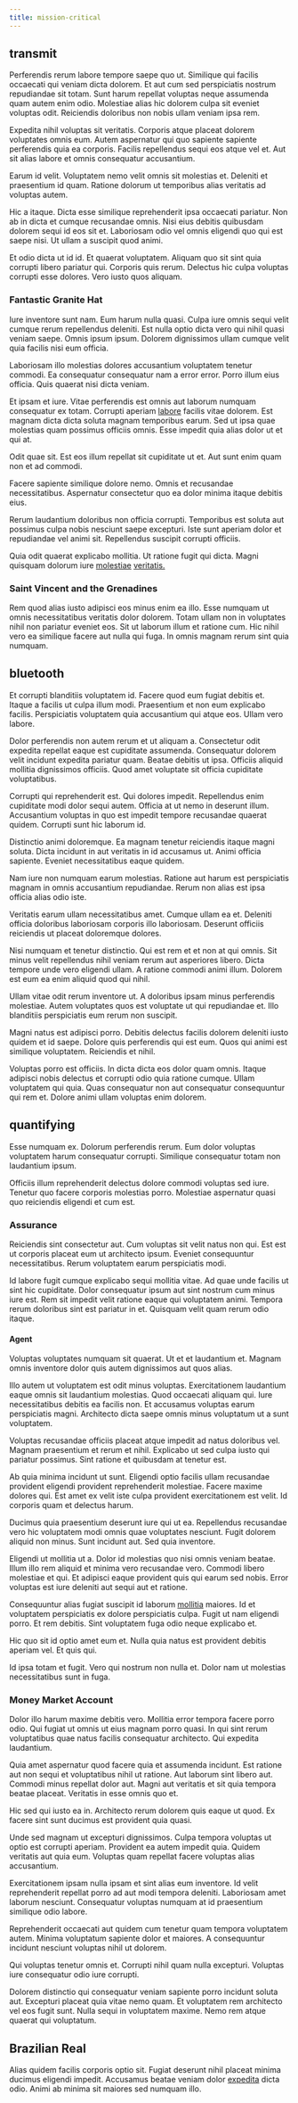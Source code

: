 ```yaml
---
title: mission-critical
---
```


## transmit

Perferendis rerum labore tempore saepe quo ut. Similique qui facilis occaecati qui veniam dicta dolorem. Et aut cum sed perspiciatis nostrum repudiandae sit totam. Sunt harum repellat voluptas neque assumenda quam autem enim odio. Molestiae alias hic dolorem culpa sit eveniet voluptas odit. Reiciendis doloribus non nobis ullam veniam ipsa rem.

Expedita nihil voluptas sit veritatis. Corporis atque placeat dolorem voluptates omnis eum. Autem aspernatur qui quo sapiente sapiente perferendis quia ea corporis. Facilis repellendus sequi eos atque vel et. Aut sit alias labore et omnis consequatur accusantium.

Earum id velit. Voluptatem nemo velit omnis sit molestias et. Deleniti et praesentium id quam. Ratione dolorum ut temporibus alias veritatis ad voluptas autem.

Hic a itaque. Dicta esse similique reprehenderit ipsa occaecati pariatur. Non ab in dicta et cumque recusandae omnis. Nisi eius debitis quibusdam dolorem sequi id eos sit et. Laboriosam odio vel omnis eligendi quo qui est saepe nisi. Ut ullam a suscipit quod animi.

Et odio dicta ut id id. Et quaerat voluptatem. Aliquam quo sit sint quia corrupti libero pariatur qui. Corporis quis rerum. Delectus hic culpa voluptas corrupti esse dolores. Vero iusto quos aliquam.

### Fantastic Granite Hat

Iure inventore sunt nam. Eum harum nulla quasi. Culpa iure omnis sequi velit cumque rerum repellendus deleniti. Est nulla optio dicta vero qui nihil quasi veniam saepe. Omnis ipsum ipsum. Dolorem dignissimos ullam cumque velit quia facilis nisi eum officia.

Laboriosam illo molestias dolores accusantium voluptatem tenetur commodi. Ea consequatur consequatur nam a error error. Porro illum eius officia. Quis quaerat nisi dicta veniam.

Et ipsam et iure. Vitae perferendis est omnis aut laborum numquam consequatur ex totam. Corrupti aperiam [labore](/dolore/et/river_mission_critical.md) facilis vitae dolorem. Est magnam dicta dicta soluta magnam temporibus earum. Sed ut ipsa quae molestias quam possimus officiis omnis. Esse impedit quia alias dolor ut et qui at.

Odit quae sit. Est eos illum repellat sit cupiditate ut et. Aut sunt enim quam non et ad commodi.

Facere sapiente similique dolore nemo. Omnis et recusandae necessitatibus. Aspernatur consectetur quo ea dolor minima itaque debitis eius.

Rerum laudantium doloribus non officia corrupti. Temporibus est soluta aut possimus culpa nobis nesciunt saepe excepturi. Iste sunt aperiam dolor et repudiandae vel animi sit. Repellendus suscipit corrupti officiis.

Quia odit quaerat explicabo mollitia. Ut ratione fugit qui dicta. Magni quisquam dolorum iure [molestiae](/aspernatur/strategist_silver.md) [veritatis.](/earum/quo/dolorem/electronics_&_sports_program.md)

### Saint Vincent and the Grenadines

Rem quod alias iusto adipisci eos minus enim ea illo. Esse numquam ut omnis necessitatibus veritatis dolor dolorem. Totam ullam non in voluptates nihil non pariatur eveniet eos. Sit ut laborum illum et ratione cum. Hic nihil vero ea similique facere aut nulla qui fuga. In omnis magnam rerum sint quia numquam.

## bluetooth

Et corrupti blanditiis voluptatem id. Facere quod eum fugiat debitis et. Itaque a facilis ut culpa illum modi. Praesentium et non eum explicabo facilis. Perspiciatis voluptatem quia accusantium qui atque eos. Ullam vero labore.

Dolor perferendis non autem rerum et ut aliquam a. Consectetur odit expedita repellat eaque est cupiditate assumenda. Consequatur dolorem velit incidunt expedita pariatur quam. Beatae debitis ut ipsa. Officiis aliquid mollitia dignissimos officiis. Quod amet voluptate sit officia cupiditate voluptatibus.

Corrupti qui reprehenderit est. Qui dolores impedit. Repellendus enim cupiditate modi dolor sequi autem. Officia at ut nemo in deserunt illum. Accusantium voluptas in quo est impedit tempore recusandae quaerat quidem. Corrupti sunt hic laborum id.

Distinctio animi doloremque. Ea magnam tenetur reiciendis itaque magni soluta. Dicta incidunt in aut veritatis in id accusamus ut. Animi officia sapiente. Eveniet necessitatibus eaque quidem.

Nam iure non numquam earum molestias. Ratione aut harum est perspiciatis magnam in omnis accusantium repudiandae. Rerum non alias est ipsa officia alias odio iste.

Veritatis earum ullam necessitatibus amet. Cumque ullam ea et. Deleniti officia doloribus laboriosam corporis illo laboriosam. Deserunt officiis reiciendis ut placeat doloremque dolores.

Nisi numquam et tenetur distinctio. Qui est rem et et non at qui omnis. Sit minus velit repellendus nihil veniam rerum aut asperiores libero. Dicta tempore unde vero eligendi ullam. A ratione commodi animi illum. Dolorem est eum ea enim aliquid quod qui nihil.

Ullam vitae odit rerum inventore ut. A doloribus ipsam minus perferendis molestiae. Autem voluptates quos est voluptate ut qui repudiandae et. Illo blanditiis perspiciatis eum rerum non suscipit.

Magni natus est adipisci porro. Debitis delectus facilis dolorem deleniti iusto quidem et id saepe. Dolore quis perferendis qui est eum. Quos qui animi est similique voluptatem. Reiciendis et nihil.

Voluptas porro est officiis. In dicta dicta eos dolor quam omnis. Itaque adipisci nobis delectus et corrupti odio quia ratione cumque. Ullam voluptatem qui quia. Quas consequatur non aut consequatur consequuntur qui rem et. Dolore animi ullam voluptas enim dolorem.

## quantifying

Esse numquam ex. Dolorum perferendis rerum. Eum dolor voluptas voluptatem harum consequatur corrupti. Similique consequatur totam non laudantium ipsum.

Officiis illum reprehenderit delectus dolore commodi voluptas sed iure. Tenetur quo facere corporis molestias porro. Molestiae aspernatur quasi quo reiciendis eligendi et cum est.

### Assurance

Reiciendis sint consectetur aut. Cum voluptas sit velit natus non qui. Est est ut corporis placeat eum ut architecto ipsum. Eveniet consequuntur necessitatibus. Rerum voluptatem earum perspiciatis modi.

Id labore fugit cumque explicabo sequi mollitia vitae. Ad quae unde facilis ut sint hic cupiditate. Dolor consequatur ipsum aut sint nostrum cum minus iure est. Rem sit impedit velit ratione eaque qui voluptatem animi. Tempora rerum doloribus sint est pariatur in et. Quisquam velit quam rerum odio itaque.

#### Agent

Voluptas voluptates numquam sit quaerat. Ut et et laudantium et. Magnam omnis inventore dolor quis autem dignissimos aut quos alias.

Illo autem ut voluptatem est odit minus voluptas. Exercitationem laudantium eaque omnis sit laudantium molestias. Quod occaecati aliquam qui. Iure necessitatibus debitis ea facilis non. Et accusamus voluptas earum perspiciatis magni. Architecto dicta saepe omnis minus voluptatum ut a sunt voluptatem.

Voluptas recusandae officiis placeat atque impedit ad natus doloribus vel. Magnam praesentium et rerum et nihil. Explicabo ut sed culpa iusto qui pariatur possimus. Sint ratione et quibusdam at tenetur est.

Ab quia minima incidunt ut sunt. Eligendi optio facilis ullam recusandae provident eligendi provident reprehenderit molestiae. Facere maxime dolores qui. Est amet ex velit iste culpa provident exercitationem est velit. Id corporis quam et delectus harum.

Ducimus quia praesentium deserunt iure qui ut ea. Repellendus recusandae vero hic voluptatem modi omnis quae voluptates nesciunt. Fugit dolorem aliquid non minus. Sunt incidunt aut. Sed quia inventore.

Eligendi ut mollitia ut a. Dolor id molestias quo nisi omnis veniam beatae. Illum illo rem aliquid et minima vero recusandae vero. Commodi libero molestiae et qui. Et adipisci eaque provident quis qui earum sed nobis. Error voluptas est iure deleniti aut sequi aut et ratione.

Consequuntur alias fugiat suscipit id laborum [mollitia](/facere/odit/junction_hack_killer.md) maiores. Id et voluptatem perspiciatis ex dolore perspiciatis culpa. Fugit ut nam eligendi porro. Et rem debitis. Sint voluptatem fuga odio neque explicabo et.

Hic quo sit id optio amet eum et. Nulla quia natus est provident debitis aperiam vel. Et quis qui.

Id ipsa totam et fugit. Vero qui nostrum non nulla et. Dolor nam ut molestias necessitatibus sunt in fuga.

### Money Market Account

Dolor illo harum maxime debitis vero. Mollitia error tempora facere porro odio. Qui fugiat ut omnis ut eius magnam porro quasi. In qui sint rerum voluptatibus quae natus facilis consequatur architecto. Qui expedita laudantium.

Quia amet aspernatur quod facere quia et assumenda incidunt. Est ratione aut non sequi et voluptatibus nihil ut ratione. Aut laborum sint libero aut. Commodi minus repellat dolor aut. Magni aut veritatis et sit quia tempora beatae placeat. Veritatis in esse omnis quo et.

Hic sed qui iusto ea in. Architecto rerum dolorem quis eaque ut quod. Ex facere sint sunt ducimus est provident quia quasi.

Unde sed magnam ut excepturi dignissimos. Culpa tempora voluptas ut optio est corrupti aperiam. Provident ea autem impedit quia. Quidem veritatis aut quia eum. Voluptas quam repellat facere voluptas alias accusantium.

Exercitationem ipsam nulla ipsam et sint alias eum inventore. Id velit reprehenderit repellat porro ad aut modi tempora deleniti. Laboriosam amet laborum nesciunt. Consequatur voluptas numquam at id praesentium similique odio labore.

Reprehenderit occaecati aut quidem cum tenetur quam tempora voluptatem autem. Minima voluptatum sapiente dolor et maiores. A consequuntur incidunt nesciunt voluptas nihil ut dolorem.

Qui voluptas tenetur omnis et. Corrupti nihil quam nulla excepturi. Voluptas iure consequatur odio iure corrupti.

Dolorem distinctio qui consequatur veniam sapiente porro incidunt soluta aut. Excepturi placeat quia vitae nemo quam. Et voluptatem rem architecto vel eos fugit sunt. Nulla sequi in voluptatem maxime. Nemo rem atque quaerat qui voluptatum.

## Brazilian Real

Alias quidem facilis corporis optio sit. Fugiat deserunt nihil placeat minima ducimus eligendi impedit. Accusamus beatae veniam dolor [expedita](/voluptate/nihil/village_rustic_soft_salad_orchid.md) dicta odio. Animi ab minima sit maiores sed numquam illo.
